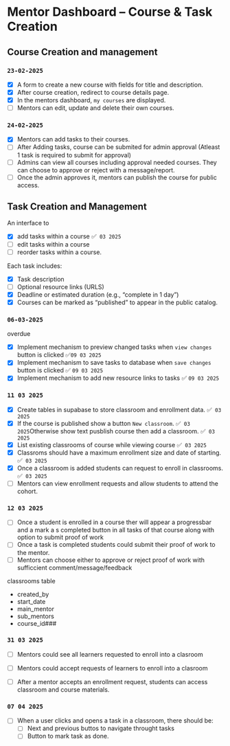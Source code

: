 # Mentor Dashboard – Course & Task Creation

## Course Creation and management

### `23-02-2025`

- [x] A form to create a new course with fields for title and description.
- [x] After course creation, redirect to course details page.
- [x] In the mentors dashboard, `my courses` are displayed.
- [ ] Mentors can edit, update and delete their own courses.

### `24-02-2025`

- [x] Mentors can add tasks to their courses.
- [ ] After Adding tasks, course can be submited for admin approval (Atleast 1 task is required to submit for approval)
- [ ] Admins can view all courses including approval needed courses. They can choose to approve or reject with a message/report.
- [ ] Once the admin approves it, mentors can publish the course for public access.

## Task Creation and Management

An interface to

- [x] add tasks within a course ✅` 03 2025`
- [ ] edit tasks within a course
- [ ] reorder tasks within a course.

Each task includes:

- [x] Task description
- [ ] Optional resource links (URLS)
- [x] Deadline or estimated duration (e.g., “complete in 1 day”)
- [x] Courses can be marked as “published” to appear in the public catalog.

<!--  -->

### `06-03-2025`

overdue

- [x] Implement mechanism to preview changed tasks when `view changes` button is clicked ✅`09 03 2025`
- [x] Implement mechanism to save tasks to database when `save changes` button is clicked ✅ `09 03 2025`
- [x] Implement mechanism to add new resource links to tasks ✅ `09 03 2025`

### `11 03 2025`

- [x] Create tables in supabase to store classroom and enrollment data. ✅` 03 2025`
- [x] If the course is published show a button `New classroom`. ✅` 03 2025`Otherwise show text pusblish course then add a classroom. ✅` 03 2025`
- [x] List existing classrooms of course while viewing course ✅` 03 2025`
- [x] Classroms should have a maximum enrollment size and date of starting. ✅` 03 2025`
- [x] Once a classroom is added students can request to enroll in classrooms. ✅` 03 2025`
- [ ] Mentors can view enrollment requests and allow students to attend the cohort.

### `12 03 2025`

- [ ] Once a student is enrolled in a course ther will appear a progressbar and a mark a s completed button in all tasks of that course along with option to submit proof of work
- [ ] Once a task is completed students could submit their proof of work to the mentor.
- [ ] Mentors can choose either to approve or reject proof of work with sufficcient comment/message/feedback

classrooms table

- created_by
- start_date
- main_mentor
- sub_mentors
- course_id###

### `31 03 2025`

- [ ] Mentors could see all learners requested to enroll into a clasroom

- [ ] Mentors could accept requests of learners to enroll into a clasroom

- [ ] After a mentor accepts an enrollment request, students can access classroom and course materials.

### `07 04 2025`

- [ ] When a user clicks and opens a task in a classroom, there should be:
  - [ ] Next and previous buttos to navigate throught tasks
  - [ ] Button to mark task as done.
